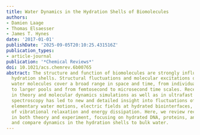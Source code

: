 ```yaml
---
title: Water Dynamics in the Hydration Shells of Biomolecules
authors:
- Damien Laage
- Thomas Elsaesser
- James T. Hynes
date: '2017-01-01'
publishDate: '2025-09-05T20:10:25.431516Z'
publication_types:
- article-journal
publication: '*Chemical Reviews*'
doi: 10.1021/acs.chemrev.6b00765
abstract: The structure and function of biomolecules are strongly influenced by their
  hydration shells. Structural fluctuations and molecular excitations of hydrating
  water molecules cover a broad range in space and time, from individual water molecules
  to larger pools and from femtosecond to microsecond time scales. Recent progress
  in theory and molecular dynamics simulations as well as in ultrafast vibrational
  spectroscopy has led to new and detailed insight into fluctuations of water structure,
  elementary water motions, electric fields at hydrated biointerfaces, and processes
  of vibrational relaxation and energy dissipation. Here, we review recent advances
  in both theory and experiment, focusing on hydrated DNA, proteins, and phospholipids,
  and compare dynamics in the hydration shells to bulk water.
---
```

